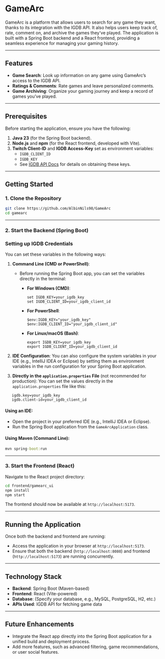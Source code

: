 # GameArc

GameArc is a platform that allows users to search for any game they want, thanks to its integration with the IGDB API. It also helps users keep track of, rate, comment on, and archive the games they've played. The application is built with a Spring Boot backend and a React frontend, providing a seamless experience for managing your gaming history.

---

## Features

- **Game Search**: Look up information on any game using GameArc’s access to the IGDB API.
- **Ratings & Comments**: Rate games and leave personalized comments.
- **Game Archiving**: Organize your gaming journey and keep a record of games you’ve played.

---

## Prerequisites

Before starting the application, ensure you have the following:

1. **Java 23** (for the Spring Boot backend).
2. **Node.js** and **npm** (for the React frontend, developed with Vite).
3. **Twitch Client-ID** and **IGDB Access-Key** set as environment variables:
   - `IGDB_CLIENT_ID`
   - `IGDB_KEY`
   - See [IGDB API Docs](https://api-docs.igdb.com/#getting-started) for details on obtaining these keys.

---

## Getting Started

### 1. Clone the Repository
```bash
git clone https://github.com/AlbinNils98/GameArc  
cd gamearc  
```
---

### 2. Start the Backend (Spring Boot)

### Setting up IGDB Credentials

You can set these variables in the following ways:

1. **Command Line (CMD or PowerShell)**:
    - Before running the Spring Boot app, you can set the variables directly in the terminal:
    
      - **For Windows (CMD)**:
        ```
        set IGDB_KEY=your_igdb_key
        set IGDB_CLIENT_ID=your_igdb_client_id
        ```
      - **For PowerShell**:
        ```
        $env:IGDB_KEY="your_igdb_key"
        $env:IGDB_CLIENT_ID="your_igdb_client_id"
        ```
      - **For Linux/macOS (Bash)**:
        ```
        export IGDB_KEY=your_igdb_key
        export IGDB_CLIENT_ID=your_igdb_client_id
        ```

2. **IDE Configuration**:
   You can also configure the system variables in your IDE (e.g., IntelliJ IDEA or Eclipse) by setting them as environment variables in the run configuration for your Spring Boot application.

3. **Directly in the `application.properties` File** (not recommended for production):
   You can set the values directly in the `application.properties` file like this:
```
   igdb.key=your_igdb_key 
   igdb.client-id=your_igdb_client_id
```
#### Using an IDE:
- Open the project in your preferred IDE (e.g., IntelliJ IDEA or Eclipse).
- Run the Spring Boot application from the `GameArcApplication` class.

#### Using Maven (Command Line):
```cmd 
mvn spring-boot:run  
```
---

### 3. Start the Frontend (React)

Navigate to the React project directory:
```bash
cd frontend/gamearc_ui  
npm install  
npm start  
```
The frontend should now be available at `http://localhost:5173`.

---

## Running the Application

Once both the backend and frontend are running:
- Access the application in your browser at `http://localhost:5173`.
- Ensure that both the backend (`http://localhost:8080`) and frontend (`http://localhost:5173`) are running concurrently.

---

## Technology Stack

- **Backend**: Spring Boot (Maven-based)
- **Frontend**: React (Vite-powered)
- **Database**: (Specify your database, e.g., MySQL, PostgreSQL, H2, etc.)
- **APIs Used**: IGDB API for fetching game data

---

## Future Enhancements

- Integrate the React app directly into the Spring Boot application for a unified build and deployment process.
- Add more features, such as advanced filtering, game recommendations, or user social features.
